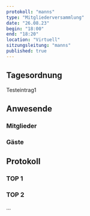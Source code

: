 ```yaml
---
protokoll: "manns"
type: "Mitgliederversammlung"
date: "26.08.23"
begin: "18:00"
end: "18:20"
location: "Virtuell"
sitzungsleitung: "manns"
published: true
---
```


## Tagesordnung

Testeintrag1

## Anwesende

### Mitglieder

### Gäste

## Protokoll

### TOP 1

### TOP 2

...
